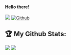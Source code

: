 #### Hello there! 
![](https://visitor-badge.laobi.icu/badge?page_id=tekkerzzrubot.tekkerzzrubot) [![Github](https://img.shields.io/github/followers/tekkerzzrubot?label=Followers&logo=Github)](https://github.com/tekkerzzrubot)







## :trophy: My Github Stats:

<!--
![GitHub stats](https://readme-stats-cfgj2cxdy.vercel.app/api?username=tekkerzzrubot&count_private=true&show_icons=true&theme=tokyonight)
![Top Langs](https://readme-stats-cfgj2cxdy.vercel.app/api/top-langs/?username=tekkerzzrubot&hide=php&theme=tokyonight)
-->
<div>
<a href="https://github-readme-stats.vercel.app/api?username=tekkerzzrubot&theme=calm">
  <img  align="left" src="https://github-readme-stats.vercel.app/api?username=tekkerzzrubot&count_private=true&show_icons=true&theme=tokyonight" />
</a>
<a href="https://github-readme-stats.vercel.app/api/top-langs/?username=tekkerzzrubot&hide=php&theme=tokyonight">
  <img align="left" src="https://github-readme-stats.vercel.app/api/top-langs/?username=tekkerzzrubot&hide=php&theme=tokyonight" />
</a>
</div>
